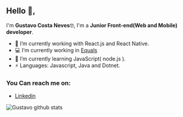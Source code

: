 ## Hello 👋, 
I'm **Gustavo Costa Neves**🤓,
I'm a **Junior Front-end(Web and Mobile) developer**.
- 🔭 I’m currently working with React.js and React Native.
- 💻 I’m currently working in [Equals](https://www.equals.com.br/)
- 🌱 I’m currently learning JavaScript( node.js ).
-  ⚡ Languages: Javascript, Java and Dotnet.

### You Can reach me on:

- [Linkedin](https://www.linkedin.com/in/gustavo-costa-neves-184052141/)


![Gustavo github stats](https://github-readme-stats.vercel.app/api/?username=guhcostan&show_icons=true&title_color=fff&icon_color=79ff97&text_color=9f9f9f&bg_color=151515)
